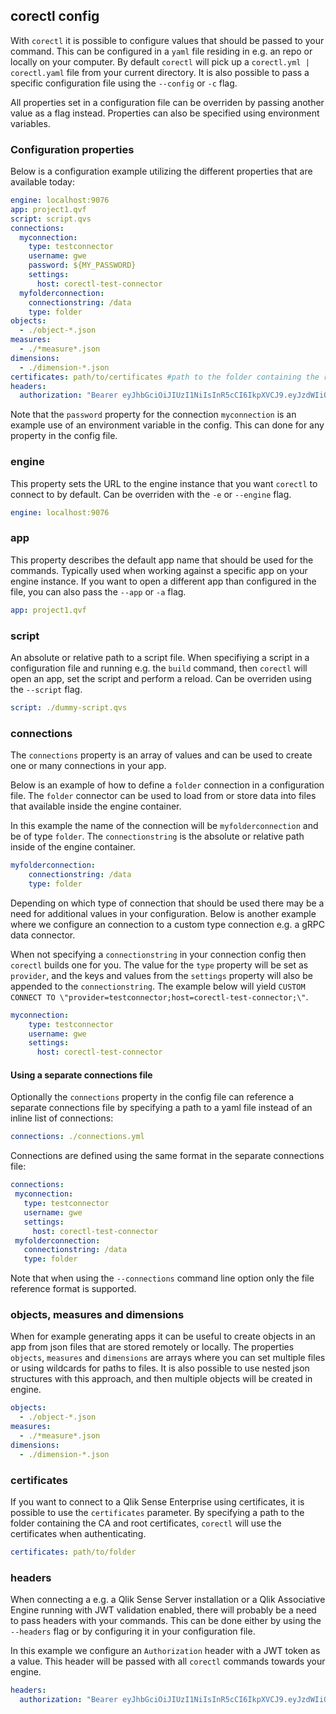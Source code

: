 ## corectl config

With `corectl` it is possible to configure values that should be passed to your command. This can be configured in a `yaml` file residing in e.g. an repo or locally on your computer.
By default `corectl` will pick up a `corectl.yml | corectl.yaml` file from your current directory. It is also possible to pass a specific configuration file using the `--config` or `-c` flag.

All properties set in a configuration file can be overriden by passing another value as a flag instead. Properties can also be specified using environment variables.

### Configuration properties

Below is a configuration example utilizing the different properties that are available today:

```yaml
engine: localhost:9076
app: project1.qvf
script: script.qvs
connections:
  myconnection:
    type: testconnector
    username: gwe
    password: ${MY_PASSWORD}
    settings:
      host: corectl-test-connector
  myfolderconnection:
    connectionstring: /data
    type: folder
objects:
  - ./object-*.json
measures:
  - ./*measure*.json
dimensions:
  - ./dimension-*.json
certificates: path/to/certificates #path to the folder containing the root and client certificates
headers:
  authorization: "Bearer eyJhbGciOiJIUzI1NiIsInR5cCI6IkpXVCJ9.eyJzdWIiOiJmb2xrZSJ9.MD_revuZ8lCEa6bb-qtfYaHdxBiRMUkuH86c4kd1yC0" #generated at jwt.io with the password passw0rd
```

Note that the `password` property for the connection `myconnection` is an example use of an environment variable in the config. This can done for any property in the config file.

### engine

This property sets the URL to the engine instance that you want `corectl` to connect to by default. Can be overriden with the `-e` or `--engine` flag.

```yaml
engine: localhost:9076
```

### app

This property describes the default app name that should be used for the commands. Typically used when working against a specific app on your engine instance. If you want to open a different app than configured in the file, you can also pass the `--app` or `-a` flag.

```yaml
app: project1.qvf
```

### script

An absolute or relative path to a script file. When specifiying a script in a configuration file and running e.g. the `build` command, then `corectl` will open an app, set the script and perform a reload. Can be overriden using the `--script` flag.

```yaml
script: ./dummy-script.qvs
```

### connections

The `connections` property is an array of values and can be used to create one or many connections in your app.

Below is an example of how to define a `folder` connection in a configuration file. The `folder` connector can be used to load from or store data into files that available inside the engine container.

In this example the name of the connection will be `myfolderconnection` and be of type `folder`. The `connectionstring` is the absolute or relative path inside of the engine container.

```yaml
myfolderconnection:
    connectionstring: /data
    type: folder
```

Depending on which type of connection that should be used there may be a need for additional values in your configuration. Below is another example where we configure an connection to a custom type connection e.g. a gRPC data connector.

When not specifying a `connectionstring` in your connection config then `corectl` builds one for you.
The value for the `type` property will be set as `provider`, and the keys and values from the `settings` property will also be appended to the `connectionstring`. The example below will yield `CUSTOM CONNECT TO \"provider=testconnector;host=corectl-test-connector;\"`.

```yaml
myconnection:
    type: testconnector
    username: gwe
    settings:
      host: corectl-test-connector
```

#### Using a separate connections file
Optionally the `connections` property in the config file can reference a separate connections file by
specifying a path to a yaml file instead of an inline list of connections:

 ``` yaml
 connections: ./connections.yml
 ```
Connections are defined using the same format in the separate connections file:

``` yaml
connections:
 myconnection:
   type: testconnector
   username: gwe
   settings:
     host: corectl-test-connector
 myfolderconnection:
   connectionstring: /data
   type: folder
```

Note that when using the `--connections` command line option only the file reference format is supported.

### objects, measures and dimensions

When for example generating apps it can be useful to create objects in an app from json files that are stored remotely or locally. The properties `objects`, `measures` and `dimensions` are arrays where you can set multiple files or using wildcards for paths to files. It is also possible to use nested json structures with this approach, and then multiple objects will be created in engine.

```yaml
objects:
  - ./object-*.json
measures:
  - ./*measure*.json
dimensions:
  - ./dimension-*.json
```

### certificates

If you want to connect to a Qlik Sense Enterprise using certificates, it is possible to use the `certificates` parameter. By specifying a path to the folder containing the CA and root certificates, `corectl` will use the certificates when authenticating.

```yaml
certificates: path/to/folder
```

### headers

When connecting a e.g. a Qlik Sense Server installation or a Qlik Associative Engine running with JWT validation enabled, there will probably be a need to pass headers with your commands. This can be done either by using the `--headers` flag or by configuring it in your configuration file.

In this example we configure an `Authorization` header with a JWT token as a value. This header will be passed with all `corectl` commands towards your engine.

```yaml
headers:
  authorization: "Bearer eyJhbGciOiJIUzI1NiIsInR5cCI6IkpXVCJ9.eyJzdWIiOiJmb2xrZSJ9.MD_revuZ8lCEa6bb-qtfYaHdxBiRMUkuH86c4kd1yC0" #generated at jwt.io with the password passw0rd
```
